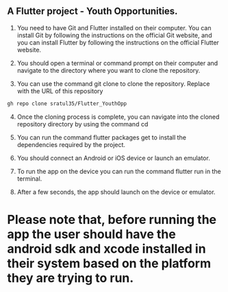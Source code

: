 

## A Flutter project - Youth Opportunities.

1. You need to have Git and Flutter installed on their computer. You can install Git by following the instructions on the official Git website, and you can install Flutter by following the instructions on the official Flutter website.

2. You should open a terminal or command prompt on their computer and navigate to the directory where you want to clone the repository.

3. You can use the command git clone <repository-url> to clone the repository. Replace <repository-url> with the URL of this repository 

```sh
gh repo clone sratul35/Flutter_YouthOpp
```

4. Once the cloning process is complete, you can navigate into the cloned repository directory by using the command cd <repository-name>

5. You can run the command flutter packages get to install the dependencies required by the project.

6. You should connect an Android or iOS device or launch an emulator.

7. To run the app on the device you can run the command flutter run in the terminal.

8. After a few seconds, the app should launch on the device or emulator.

# Please note that, before running the app the user should have the android sdk and xcode installed in their system based on the platform they are trying to run.
